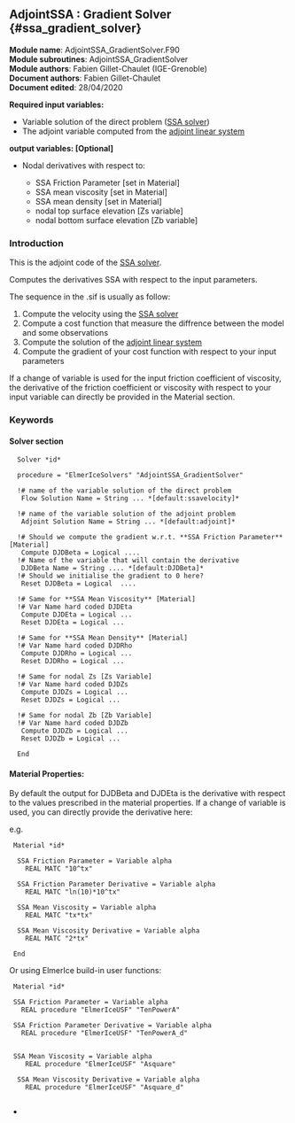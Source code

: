## AdjointSSA : Gradient Solver {#ssa_gradient_solver}

**Module name**: AdjointSSA_GradientSolver.F90  
**Module subroutines**: AdjointSSA_GradientSolver  
**Module authors**: Fabien Gillet-Chaulet (IGE-Grenoble)    
**Document authors**: Fabien Gillet-Chaulet  
**Document edited**: 28/04/2020  

**Required input variables:**
   
 - Variable solution of the direct problem ([SSA solver](#ssa_direct_solver))
 - The adjoint variable computed from the [adjoint linear system](#adjoint_linearsolver)

**output variables: [Optional]**

 - Nodal derivatives with respect to: 

    - SSA Friction Parameter [set in Material]
    - SSA mean viscosity  [set in Material]
    - SSA mean density    [set in Material]
    - nodal top surface elevation [Zs variable]
    - nodal bottom surface elevation [Zb variable]


### Introduction

This is the adjoint code of the [SSA solver](#ssa_direct_solver).

Computes the derivatives SSA with respect to the input parameters.

The sequence in the .sif is usually as follow:

1. Compute the velocity using the [SSA solver](#ssa_direct_solver)
2. Compute a cost function that measure the diffrence between the model and some observations
3. Compute the solution of the [adjoint linear system](#adjoint_linearsolver)
4. Compute the gradient of your cost function with respect to your input parameters


If a change of variable is used for the input friction coefficient of viscosity, the derivative of
the friction coefficient or viscosity with respect to your input variable can directly be provided
in the Material section. 


### Keywords

#### Solver section

```
  Solver *id*
   
  procedure = "ElmerIceSolvers" "AdjointSSA_GradientSolver"

  !# name of the variable solution of the direct problem 
   Flow Solution Name = String ... *[default:ssavelocity]*

  !# name of the variable solution of the adjoint problem 
   Adjoint Solution Name = String ... *[default:adjoint]*

  !# Should we compute the gradient w.r.t. **SSA Friction Parameter** [Material]
   Compute DJDBeta = Logical ....
  !# Name of the variable that will contain the derivative
   DJDBeta Name = String .... *[default:DJDBeta]*
  !# Should we initialise the gradient to 0 here?
   Reset DJDBeta = Logical  ....

  !# Same for **SSA Mean Viscosity** [Material]
  !# Var Name hard coded DJDEta
   Compute DJDEta = Logical ...
   Reset DJDEta = Logical ...

  !# Same for **SSA Mean Density** [Material]
  !# Var Name hard coded DJDRho
   Compute DJDRho = Logical ...
   Reset DJDRho = Logical ...

  !# Same for nodal Zs [Zs Variable]
  !# Var Name hard coded DJDZs
   Compute DJDZs = Logical ...
   Reset DJDZs = Logical ...

  !# Same for nodal Zb [Zb Variable]
  !# Var Name hard coded DJDZb
   Compute DJDZb = Logical ...
   Reset DJDZb = Logical ...

  End

```
#### Material Properties:

By default the output for DJDBeta and DJDEta is the derivative with respect to the values 
prescribed in the material properties. If a change of variable is used, you can directly provide the derivative here:

e.g.
```
 Material *id*

  SSA Friction Parameter = Variable alpha
    REAL MATC "10^tx"

  SSA Friction Parameter Derivative = Variable alpha
    REAL MATC "ln(10)*10^tx"

  SSA Mean Viscosity = Variable alpha
    REAL MATC "tx*tx"

  SSA Mean Viscosity Derivative = Variable alpha
    REAL MATC "2*tx"

 End
```
Or using ElmerIce build-in user functions:

```
 Material *id*

 SSA Friction Parameter = Variable alpha
   REAL procedure "ElmerIceUSF" "TenPowerA"

 SSA Friction Parameter Derivative = Variable alpha
   REAL procedure "ElmerIceUSF" "TenPowerA_d"

 
 SSA Mean Viscosity = Variable alpha
    REAL procedure "ElmerIceUSF" "Asquare"

  SSA Mean Viscosity Derivative = Variable alpha
    REAL procedure "ElmerIceUSF" "Asquare_d"


```

- 

